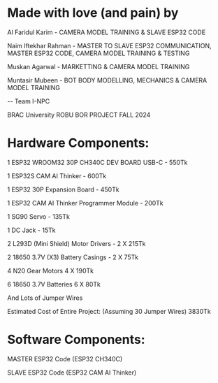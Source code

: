 

# Made with love (and pain) by

Al Faridul Karim - CAMERA MODEL TRAINING & SLAVE ESP32 CODE

Naim Iftekhar Rahman - MASTER TO SLAVE ESP32 COMMUNICATION, MASTER ESP32 CODE, CAMERA MODEL TRAINING & TESTING

Muskan Agarwal - MARKETTING & CAMERA MODEL TRAINING

Muntasir Mubeen - BOT BODY MODELLING, MECHANICS & CAMERA MODEL TRAINING

  -- Team I-NPC

BRAC University ROBU BOR PROJECT FALL 2024

 


# Hardware Components:

1 ESP32 WROOM32 30P CH340C DEV BOARD USB-C - 550Tk

1 ESP32S CAM AI Thinker - 600Tk

1 ESP32 30P Expansion Board - 450Tk

1 ESP32 CAM AI Thinker Programmer Module - 200Tk

1 SG90 Servo - 135Tk

1 DC Jack - 15Tk

2 L293D (Mini Shield) Motor Drivers - 2 X 215Tk

2 18650 3.7V (X3) Battery Casings - 2 X 75Tk

4 N20 Gear Motors 4 X 190Tk

6 18650 3.7V Batteries 6 X 80Tk

And Lots of Jumper Wires


Estimated Cost of Entire Project: (Assuming 30 Jumper Wires) 3830Tk

# Software Components:

MASTER ESP32 Code (ESP32 CH340C)

SLAVE ESP32 Code (ESP32 CAM AI Thinker)
